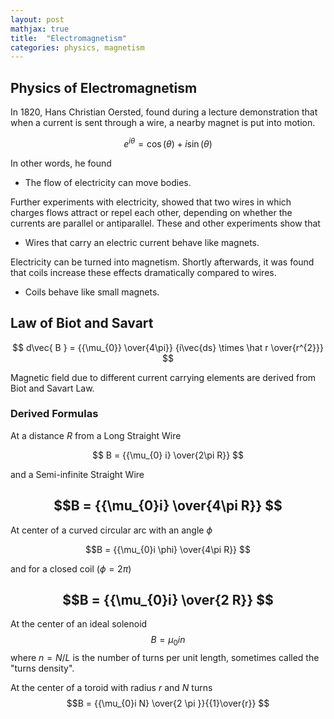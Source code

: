 ```yaml
---
layout: post
mathjax: true
title:  "Electromagnetism"
categories: physics, magnetism
---
```

        
## Physics of Electromagnetism
 
In 1820, Hans Christian Oersted, found during a lecture demonstration that when a current is sent through a wire, a nearby magnet is put into motion.

$$ e^{i\theta}=\cos(\theta)+i\sin(\theta) $$

In other words, he found

* The flow of electricity can move bodies.
           
Further experiments with electricity, showed that two wires in which charges flows attract or repel each other, depending on whether the currents are parallel or antiparallel. These and other experiments show that

* Wires that carry an electric current behave like magnets.

Electricity can be turned into magnetism. Shortly afterwards, it was found that coils increase these effects dramatically compared to wires.

* Coils behave like small magnets.
       
## Law of Biot and Savart

$$ d\vec{ B } = {{\mu_{0}} \over{4\pi}}  {i\vec{ds} \times \hat r \over{r^{2}}} $$


Magnetic field due to different current carrying elements are derived from Biot and Savart Law.
        
### Derived Formulas 

At a distance $R$ from a Long Straight Wire

 $$ B = {{\mu_{0} i} \over{2\pi R}}  $$

and a Semi-infinite Straight Wire

 $$B = {{\mu_{0}i} \over{4\pi R}} $$
---

 At center of a curved circular arc with an angle $\phi$ 
 
 $$B = {{\mu_{0}i \phi} \over{4\pi R}} $$
 
 and for a closed coil ($\phi = 2\pi$)
               
$$B = {{\mu_{0}i} \over{2 R}} $$
---
At the center of an ideal solenoid 
$$B = {{\mu_{0} in } } $$
where $n = N/L$ is the number of turns per unit length, sometimes called the "turns density".

At the center of a toroid with radius $r$ and $N$ turns
$$B = {{\mu_{0}i N} \over{2 \pi }}{{1}\over{r}} $$
